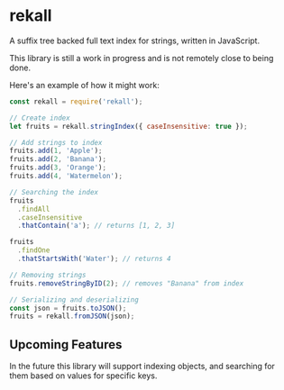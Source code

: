 # rekall
A suffix tree backed full text index for strings, written in JavaScript.

This library is still a work in progress and is not remotely close to being done.

Here's an example of how it might work:
```javascript
const rekall = require('rekall');

// Create index
let fruits = rekall.stringIndex({ caseInsensitive: true });

// Add strings to index
fruits.add(1, 'Apple');
fruits.add(2, 'Banana');
fruits.add(3, 'Orange');
fruits.add(4, 'Watermelon');

// Searching the index
fruits
  .findAll
  .caseInsensitive
  .thatContain('a'); // returns [1, 2, 3]

fruits
  .findOne
  .thatStartsWith('Water'); // returns 4

// Removing strings
fruits.removeStringByID(2); // removes "Banana" from index

// Serializing and deserializing
const json = fruits.toJSON();
fruits = rekall.fromJSON(json);
```


## Upcoming Features
In the future this library will support indexing objects, and searching
for them based on values for specific keys.
